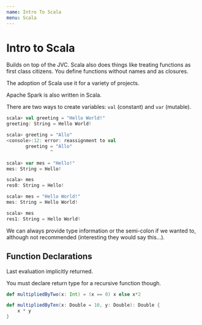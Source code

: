 ```yaml
---
name: Intro To Scala
menu: Scala 
---
```

# Intro to Scala

Builds on top of the JVC. Scala also does things like treating functions as first class citizens. You define functions without names and as closures.

The adoption of Scala use it for a variety of projects.

Apache Spark is also written in Scala.

There are two ways to create variables: `val` (constant) and `var` (mutable).

```scala
scala> val greeting = "Hello World!"
greeting: String = Hello World!

scala> greeting = "Allo"
<console>:12: error: reassignment to val
       greeting = "Allo"
                ^

scala> var mes = "Hello!"
mes: String = Hello!

scala> mes
res0: String = Hello!

scala> mes = "Hello World!"
mes: String = Hello World!

scala> mes
res1: String = Hello World!
```

We can always provide type information or the semi-colon if we wanted to, although not recommended (interesting they would say this...).

## Function Declarations 

Last evaluation implicitly returned.

You must declare return type for a recursive function though.

```scala
def multipliedByTwo(x: Int) = (x == 0) x else x*2

def multipliedByTen(x: Double = 10, y: Double): Double {
	x * y
}
```